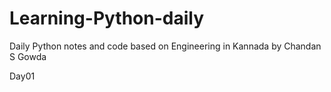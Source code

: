 # Learning-Python-daily
Daily Python notes and code based on Engineering in Kannada by Chandan S Gowda

Day01
